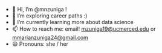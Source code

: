 - 👋 Hi, I’m @mnzuniga !
- 👀 I’m exploring career paths :)
- 🌱 I’m currently learning more about data science
- 📫 How to reach me: email! mzuniga19@ucmerced.edu or mmarianzuniga24@gmail.com
- 😄 Pronouns: she / her
